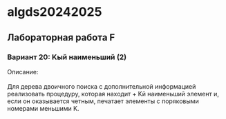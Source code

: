 # algds20242025

<h2> Лабораторная работа F</h2>
<h3>Вариант 20: K­ый наименьший (2)</h3>
<span>Описание:</span></br></br>
Для дерева двоичного поиска с дополнительной информацией реализовать процедуру, которая находит +
K­й наименьший элемент и, если он оказывается четным, печатает элементы с поряковыми номерами
меньшими K.
